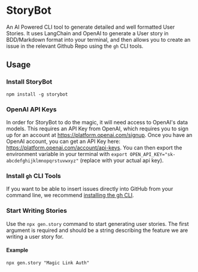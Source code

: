 # StoryBot

An AI Powered CLI tool to generate detailed and well formatted User Stories. It uses LangChain and OpenAI to generate a User story in BDD/Markdown format into your terminal, and then allows you to create an issue in the relevant Github Repo using the `gh` CLI tools.

## Usage

### Install StoryBot

```
npm install -g storybot
```

### OpenAI API Keys

In order for StoryBot to do the magic, it will need access to OpenAI's data models. This requires an API Key from OpenAI, which requires you to sign up for an account at https://platform.openai.com/signup. Once you have an OpenAI account, you can get an API Key here: https://platform.openai.com/account/api-keys. You can then export the environment variable in your terminal with `export OPEN_API_KEY="sk-abcdefghijklmnopqrstuvwxyz"` (replace with your actual api key).

### Install `gh` CLI Tools

If you want to be able to insert issues directly into GitHub from your command line, we recommend [installing the gh CLI](https://cli.github.com/manual/installation).

### Start Writing Stories

Use the `npx gen.story` command to start generating user stories. The first argument is required and should be a string describing the feature we are writing a user story for. 

#### Example

```
npx gen.story "Magic Link Auth"
```
